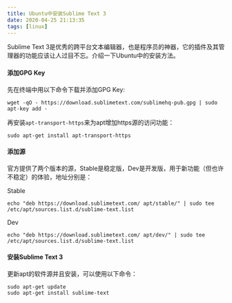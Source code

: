 ```yaml
---
title: Ubuntu中安装Sublime Text 3
date: 2020-04-25 21:13:35
tags: [linux]
---
```


Sublime Text 3是优秀的跨平台文本编辑器，也是程序员的神器，它的插件及其管理器的功能应该让人过目不忘。介绍一下Ubuntu中的安装方法。

#### 添加GPG Key
先在终端中用以下命令下载并添加GPG Key:
```
wget -qO - https://download.sublimetext.com/sublimehq-pub.gpg | sudo apt-key add -
```
再安装`apt-transport-https`来为apt增加https源的访问功能：
```
sudo apt-get install apt-transport-https
```

<!--More -->

#### 添加源
官方提供了两个版本的源，Stable是稳定版，Dev是开发版，用于新功能（但也许不稳定）的体验，地址分别是：

Stable
```
echo "deb https://download.sublimetext.com/ apt/stable/" | sudo tee /etc/apt/sources.list.d/sublime-text.list
```
Dev
```
echo "deb https://download.sublimetext.com/ apt/dev/" | sudo tee /etc/apt/sources.list.d/sublime-text.list
```

#### 安装Sublime Text 3
更新apt的软件源并且安装，可以使用以下命令：
```
sudo apt-get update
sudo apt-get install sublime-text
```
